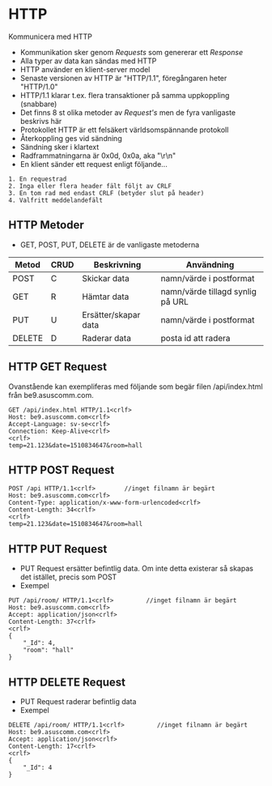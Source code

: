 # HTTP
Kommunicera med HTTP
* Kommunikation sker genom _Requests_ som genererar ett _Response_
* Alla typer av data kan sändas med HTTP
* HTTP använder en klient-server model
* Senaste versionen av HTTP är "HTTP/1.1", föregångaren heter "HTTP/1.0"
* HTTP/1.1 klarar t.ex. flera transaktioner på samma uppkoppling (snabbare)
* Det finns 8 st olika metoder av _Request's_ men de fyra vanligaste beskrivs här
* Protokollet HTTP är ett felsäkert världsomspännande protokoll
* Återkoppling ges vid sändning
* Sändning sker i klartext
* Radframmatningarna <crlf> är 0x0d, 0x0a, aka "\r\n"
* En klient sänder ett request enligt följande...
```
1. En requestrad
2. Inga eller flera header fält följt av CRLF
3. En tom rad med endast CRLF (betyder slut på header)
4. Valfritt meddelandefält
```

## HTTP Metoder
* GET, POST, PUT, DELETE är de vanligaste metoderna

| Metod  | CRUD | Beskrivning          | Användning                       |
|--------|------|----------------------|----------------------------------|
| POST   | C    | Skickar data         | namn/värde i postformat          |
| GET    | R    | Hämtar data          | namn/värde tillagd synlig på URL | 
| PUT    | U    | Ersätter/skapar data | namn/värde i postformat          |
| DELETE | D    | Raderar data         | posta id att radera              |

## HTTP GET Request

Ovanstående kan exempliferas med följande som begär filen /api/index.html från be9.asuscomm.com. 
```
GET /api/index.html HTTP/1.1<crlf>
Host: be9.asuscomm.com<crlf>
Accept-Language: sv-se<crlf>
Connection: Keep-Alive<crlf>
<crlf>
temp=21.123&date=1510834647&room=hall
```

## HTTP POST Request
```
POST /api HTTP/1.1<crlf>        //inget filnamn är begärt
Host: be9.asuscomm.com<crlf>
Content-Type: application/x-www-form-urlencoded<crlf>
Content-Length: 34<crlf>
<crlf>
temp=21.123&date=1510834647&room=hall
```

## HTTP PUT Request
* PUT Request ersätter befintlig data. Om inte detta existerar så skapas det istället, precis som POST
* Exempel 
```
PUT /api/room/ HTTP/1.1<crlf>         //inget filnamn är begärt
Host: be9.asuscomm.com<crlf>
Accept: application/json<crlf>
Content-Length: 37<crlf>
<crlf>
{
    "_Id": 4, 
    "room": "hall"
}
```

## HTTP DELETE Request
* PUT Request raderar befintlig data
* Exempel 
```
DELETE /api/room/ HTTP/1.1<crlf>         //inget filnamn är begärt
Host: be9.asuscomm.com<crlf>
Accept: application/json<crlf>
Content-Length: 17<crlf>
<crlf>
{
    "_Id": 4
}
```
